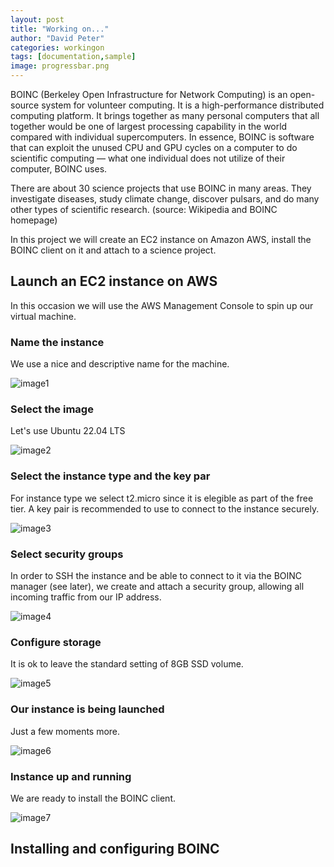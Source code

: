 ```yaml
---
layout: post
title: "Working on..."
author: "David Peter"
categories: workingon
tags: [documentation,sample]
image: progressbar.png
---
```


BOINC (Berkeley Open Infrastructure for Network Computing) is an open-source system for volunteer computing. It is a high-performance distributed computing platform. It brings together as many personal computers that all together would be one of largest processing capability in the world compared with individual supercomputers. In essence, BOINC is software that can exploit the unused CPU and GPU cycles on a computer to do scientific computing — what one individual does not utilize of their computer, BOINC uses.

There are about 30 science projects that use BOINC in many areas. They investigate diseases, study climate change, discover pulsars, and do many other types of scientific research. (source: Wikipedia and BOINC homepage)

In this project we will create an EC2 instance on Amazon AWS, install the BOINC client on it and attach to a science project.

## Launch an EC2 instance on AWS

In this occasion we will use the AWS Management Console to spin up our virtual machine.

### Name the instance

We use a nice and descriptive name for the machine.

![image1](https://github.com/peterda84/peterda84.github.io/blob/dev/assets/img/boinc/step1.png)

### Select the image

Let's use Ubuntu 22.04 LTS

![image2](https://github.com/peterda84/peterda84.github.io/blob/dev/assets/img/boinc/step2.png)

### Select the instance type and the key par

For instance type we select t2.micro since it is elegible as part of the free tier. A key pair is recommended to use to connect to the instance securely.

![image3](https://github.com/peterda84/peterda84.github.io/blob/dev/assets/img/boinc/step3.png)

### Select security groups

In order to SSH the instance and be able to connect to it via the BOINC manager (see later), we create and attach a security group, allowing all incoming traffic from our IP address.

![image4](https://github.com/peterda84/peterda84.github.io/blob/dev/assets/img/boinc/step4.png)

### Configure storage

It is ok to leave the standard setting of 8GB SSD volume.

![image5](https://github.com/peterda84/peterda84.github.io/blob/dev/assets/img/boinc/step5.png)

### Our instance is being launched

Just a few moments more.

![image6](https://github.com/peterda84/peterda84.github.io/blob/dev/assets/img/boinc/step6.png)

### Instance up and running

We are ready to install the BOINC client.

![image7](https://github.com/peterda84/peterda84.github.io/blob/dev/assets/img/boinc/step7.png)


## Installing and configuring BOINC
